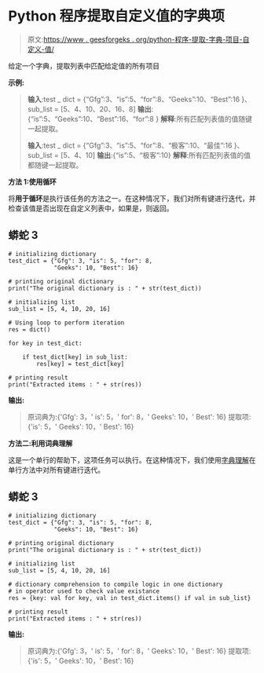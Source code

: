 # Python 程序提取自定义值的字典项

> 原文:[https://www . geesforgeks . org/python-程序-提取-字典-项目-自定义-值/](https://www.geeksforgeeks.org/python-program-to-extract-dictionary-items-for-custom-values/)

给定一个字典，提取列表中匹配给定值的所有项目

**示例:**

> **输入**:test _ dict = {“Gfg”:3、“is”:5、“for”:8、“Geeks”:10、“Best”:16 }、sub_list = [5、4、10、20、16、8]
> **输出**:{“is”:5、“Geeks”:10、“Best”:16、“for”:8 }
> **解释**:所有匹配列表值的值随键一起提取。
> 
> **输入**:test _ dict = {“Gfg”:3、“is”:5、“for”:8、“极客”:10、“最佳”:16 }、sub_list = [5、4、10]
> **输出**:{“is”:5、“极客”:10}
> **解释**:所有匹配列表值的值都随键一起提取。

**方法 1:使用循环**

将**用于循环**是执行该任务的方法之一。在这种情况下，我们对所有键进行迭代，并检查该值是否出现在自定义列表中，如果是，则返回。

## 蟒蛇 3

```
# initializing dictionary
test_dict = {"Gfg": 3, "is": 5, "for": 8,
             "Geeks": 10, "Best": 16}

# printing original dictionary
print("The original dictionary is : " + str(test_dict))

# initializing list
sub_list = [5, 4, 10, 20, 16]

# Using loop to perform iteration
res = dict()

for key in test_dict:

    if test_dict[key] in sub_list:
        res[key] = test_dict[key]

# printing result
print("Extracted items : " + str(res))
```

**输出:**

> 原词典为:{'Gfg': 3，' is': 5，' for': 8，' Geeks': 10，' Best': 16}
> 提取项:{'is': 5，' Geeks': 10，' Best': 16}

**方法二:利用词典理解**

这是一个单行的帮助下，这项任务可以执行。在这种情况下，我们使用[字典理解](https://www.geeksforgeeks.org/python-dictionary-comprehension/)在单行方法中对所有键进行迭代。

## 蟒蛇 3

```
# initializing dictionary
test_dict = {"Gfg": 3, "is": 5, "for": 8,
             "Geeks": 10, "Best": 16}

# printing original dictionary
print("The original dictionary is : " + str(test_dict))

# initializing list
sub_list = [5, 4, 10, 20, 16]

# dictionary comprehension to compile logic in one dictionary
# in operator used to check value existance
res = {key: val for key, val in test_dict.items() if val in sub_list}

# printing result
print("Extracted items : " + str(res))
```

**输出:**

> 原词典为:{'Gfg': 3，' is': 5，' for': 8，' Geeks': 10，' Best': 16}
> 提取项:{'is': 5，' Geeks': 10，' Best': 16}